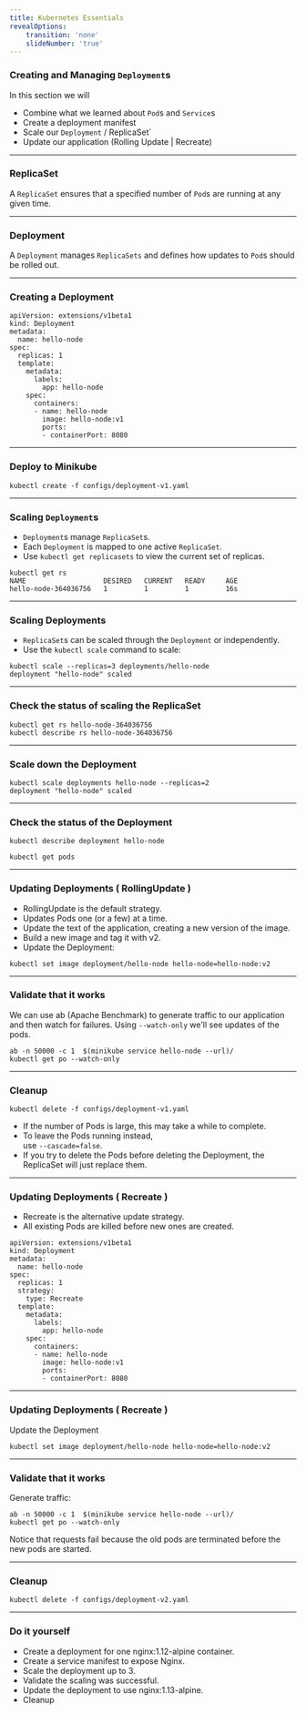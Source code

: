 ```yaml
---
title: Kubernetes Essentials
revealOptions:
    transition: 'none'
    slideNumber: 'true'
---
```


### Creating and Managing `Deployment`s

In this section we will

* Combine what we learned about `Pod`s and `Service`s
* Create a deployment manifest
* Scale our `Deployment` / ReplicaSet`
* Update our application (Rolling Update | Recreate)

---

### ReplicaSet

A `ReplicaSet` ensures that a specified number of `Pod`s are running at any given time.

---

### Deployment

A `Deployment` manages `ReplicaSets` and defines how updates to `Pod`s should be rolled out.

---

### Creating a Deployment

```
apiVersion: extensions/v1beta1
kind: Deployment
metadata:
  name: hello-node
spec:
  replicas: 1
  template:
    metadata:
      labels:
        app: hello-node
    spec:
      containers:
      - name: hello-node
        image: hello-node:v1
        ports:
        - containerPort: 8080
```

---

### Deploy to Minikube

```
kubectl create -f configs/deployment-v1.yaml
```

---

### Scaling `Deployment`s

* `Deployment`s manage `ReplicaSet`s.
* Each `Deployment` is mapped to one active `ReplicaSet`.
* Use `kubectl get replicasets` to view the current set of replicas.

```
kubectl get rs
NAME                   DESIRED   CURRENT   READY     AGE
hello-node-364036756   1         1         1         16s
```

---

### Scaling Deployments

* `ReplicaSet`s can be scaled through the `Deployment` or independently.  
* Use the `kubectl scale` command to scale:

```
kubectl scale --replicas=3 deployments/hello-node
deployment "hello-node" scaled
```

---

### Check the status of scaling the ReplicaSet
```
kubectl get rs hello-node-364036756
kubectl describe rs hello-node-364036756
```

---

### Scale down the Deployment

```
kubectl scale deployments hello-node --replicas=2
deployment "hello-node" scaled
```

---

### Check the status of the Deployment

```
kubectl describe deployment hello-node
```
```
kubectl get pods
```

---

### Updating Deployments ( RollingUpdate )

* RollingUpdate is the default strategy.
* Updates Pods one (or a few) at a time.
* Update the text of the application, creating a new version of the image.
* Build a new image and tag it with v2.
* Update the Deployment:

```
kubectl set image deployment/hello-node hello-node=hello-node:v2
```

---

### Validate that it works
We can use ab (Apache Benchmark) to generate traffic to our application and then watch for failures. Using `--watch-only` we'll see updates of the pods.

```
ab -n 50000 -c 1  $(minikube service hello-node --url)/
kubectl get po --watch-only
```

---

### Cleanup

```
kubectl delete -f configs/deployment-v1.yaml
```
* If the number of Pods is large, this may take a while to complete.
* To leave the Pods running instead,  
use `--cascade=false`.
* If you try to delete the Pods before deleting the Deployment, the ReplicaSet will just replace them.

---

### Updating Deployments ( Recreate )

* Recreate is the alternative update strategy.
* All existing Pods are killed before new ones are created.

```
apiVersion: extensions/v1beta1
kind: Deployment
metadata:
  name: hello-node
spec:
  replicas: 1
  strategy:
    type: Recreate
  template:
    metadata:
      labels:
        app: hello-node
    spec:
      containers:
      - name: hello-node
        image: hello-node:v1
        ports:
        - containerPort: 8080
```

---

### Updating Deployments ( Recreate )

Update the Deployment
```
kubectl set image deployment/hello-node hello-node=hello-node:v2
```

---

### Validate that it works
Generate traffic:

```
ab -n 50000 -c 1  $(minikube service hello-node --url)/
kubectl get po --watch-only
```

Notice that requests fail because the old pods are terminated before the new pods are started.

---

### Cleanup

```
kubectl delete -f configs/deployment-v2.yaml
```

---

### Do it yourself

* Create a deployment for one nginx:1.12-alpine container.
* Create a service manifest to expose Nginx.
* Scale the deployment up to 3.
* Validate the scaling was successful.
* Update the deployment to use nginx:1.13-alpine.
* Cleanup
